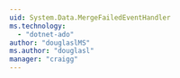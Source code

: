```yaml
---
uid: System.Data.MergeFailedEventHandler
ms.technology: 
  - "dotnet-ado"
author: "douglaslMS"
ms.author: "douglasl"
manager: "craigg"
---
```

